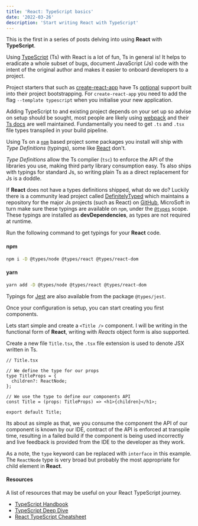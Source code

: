 ```yaml
---
title: 'React: TypeScript basics'
date: '2022-03-26'
description: 'Start writing React with TypeScript'
---
```


This is the first in a series of posts delving into using **React** with
**TypeScript**.

Using [TypeScript](https://www.typescriptlang.org/) (Ts) with React is a lot of
fun, Ts in general is! It helps to
eradicate a whole subset of bugs, document JavaScript (Js) code with the intent
of the original author and makes it easier to onboard developers to a project.

Project starters that such as [create-react-app](https://create-react-app.dev)
have Ts [optional](https://create-react-app.dev/docs/adding-typescript/)
support built into their project bootstrapping. For `create-react-app` you need
to add the flag `--template typescript` when you initialise your new application.

Adding TypeScript to and existing project depends on your set up so advise on
setup should be sought, most people are likely using
[webpack](https://webpack.js.org/) and their
[Ts docs](https://webpack.js.org/guides/typescript/) are well maintained.
Fundamentally you need to get `.ts` and `.tsx` file types transpiled in your
build pipeline.

Using Ts on a [`npm`](https://www.npmjs.com/) based project some packages you
install will ship with _Type Definitions_ (typings), some like
[React](https://reactjs.org/) don't.

_Type Definitions_ allow the Ts complier (`tsc`) to enforce the API of the
libraries you use, making third party library consumption easy. Ts also ships
with typings for standard Js, so writing plain Ts as a direct replacement for Js
is a doddle.

If **React** does not have a types definitions shipped, what do we do? Luckily
there is a community lead project called
[DefinitelyTyped](https://definitelytyped.org/) which maintains a repository for
the major Js projects (such as React) on
[GitHub](https://github.com/DefinitelyTyped/DefinitelyTyped), MicroSoft in turn
make sure these typings are available on `npm`, under the
[`@types`](https://www.npmjs.com/search?q=%40types) scope. These typings are
installed as **devDependencies**, as types are not required at runtime.

Run the following command to get typings for your **React** code.

#### npm

```sh
npm i -D @types/node @types/react @types/react-dom
```

#### yarn

```sh
yarn add -D @types/node @types/react @types/react-dom
```

Typings for [Jest](https://jestjs.io/) are also available from the package
`@types/jest`.

Once your configuration is setup, you can start creating you first components.

Lets start simple and create a `<Title />` component. I will be writing in the
functional form of **React**, writing with _Reacts_ object form is also supported.

Create a new file `Title.tsx`, the `.tsx` file extension is used to denote JSX
written in Ts.

```tsx
// Title.tsx

// We define the type for our props
type TitleProps = {
  children?: ReactNode;
};

// We use the type to define our components API
const Title = (props: TitleProps) => <h1>{children}</h1>;

export default Title;
```

Its about as simple as that, we you consume the component the API of our
component is known by our IDE, contract of the API is enforced at transpile
time, resulting in a failed build if the component is being used incorrectly
and live feedback is provided from the IDE to the developer as they work.

As a note, the `type` keyword can be replaced with `interface` in this example.
The `ReactNode` type is very broad but probably the most appropriate for child
element in **React**.

#### Resources

A list of resources that may be useful on your React TypeScript journey.

- [TypeScript Handbook](https://www.typescriptlang.org/docs/handbook/intro.html)
- [TypeScript Deep Dive](https://basarat.gitbook.io/typescript/)
- [React TypeScript Cheatsheet](https://react-typescript-cheatsheet.netlify.app/docs/basic/setup)
